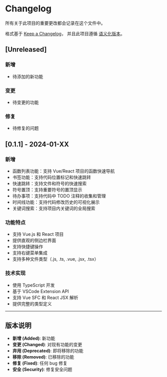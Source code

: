 # Changelog

所有关于此项目的重要更改都会记录在这个文件中。

格式基于 [Keep a Changelog](https://keepachangelog.com/zh-CN/1.0.0/)，
并且此项目遵循 [语义化版本](https://semver.org/lang/zh-CN/)。

## [Unreleased]

### 新增
- 待添加的新功能

### 变更
- 待变更的功能

### 修复
- 待修复的问题

## [0.1.1] - 2024-01-XX

### 新增
- 函数列表功能：支持 Vue/React 项目的函数快速导航
- 书签功能：支持代码位置标记和快速跳转
- 快速跳转：支持文件和符号的快速搜索
- 符号置顶：支持重要符号的置顶显示
- 待办事项：支持代码中 TODO 注释的收集和管理
- 时间线功能：支持代码修改历史的可视化展示
- 关键词搜索：支持项目内关键词的全局搜索

### 功能特点
- 支持 Vue.js 和 React 项目
- 提供直观的侧边栏界面
- 支持快捷键操作
- 支持右键菜单集成
- 支持多种文件类型（.js, .ts, .vue, .jsx, .tsx）

### 技术实现
- 使用 TypeScript 开发
- 基于 VSCode Extension API
- 支持 Vue SFC 和 React JSX 解析
- 提供完整的类型定义

---

## 版本说明

- **新增 (Added)**: 新功能
- **变更 (Changed)**: 对现有功能的变更  
- **弃用 (Deprecated)**: 即将移除的功能
- **移除 (Removed)**: 已移除的功能
- **修复 (Fixed)**: 任何 bug 修复
- **安全 (Security)**: 修复安全问题 
